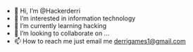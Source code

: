 - 👋 Hi, I’m @Hackerderri
- 👀 I’m interested in information technology
- 🌱 I’m currently learning hacking
- 💞️ I’m looking to collaborate on ...
- 📫 How to reach me just email me derrigames1@gmail.com

<!---
Hackerderri/Hackerderri is a ✨ special ✨ repository because its `README.md` (this file) appears on your GitHub profile.
You can click the Preview link to take a look at your changes.
--->
